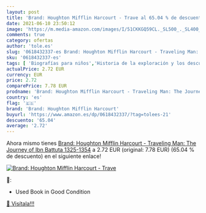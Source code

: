 ```yaml
---
layout: post
title: 'Brand: Houghton Mifflin Harcourt - Trave al 65.04 % de descuento'
date: 2021-06-10 23:50:12
image: 'https://m.media-amazon.com/images/I/51CKKGQ59CL._SL500_._SL400_.jpg'
comments: true
category: ofertas
author: 'tole.es'
slug: '0618432337-es Brand: Houghton Mifflin Harcourt - Traveling Man: The...'
sku: '0618432337-es'
tags: [ 'Biografías para niños','Historia de la exploración y los descubrimientos para niños','Libros','Libros de historia para niños','Libros para niños','brand: houghton mifflin harcourt', ]
actualPrice: 2.72 EUR
currency: EUR
price: 2.72
comparePrice: 7.78 EUR
prodname: 'Brand: Houghton Mifflin Harcourt - Traveling Man: The Journey of Ibn Battuta  1325-1354'
country: 'es'
flag: '🇪🇸'
brand: 'Brand: Houghton Mifflin Harcourt'
buyurl: 'https://www.amazon.es/dp/0618432337/?tag=tolees-21'
descuento: '65.04'
average: '2.72'
---
```


Ahora mismo tienes [Brand: Houghton Mifflin Harcourt - Traveling Man: The Journey of Ibn Battuta  1325-1354](https://www.amazon.es/dp/0618432337/?tag=tolees-21) a 2.72 EUR (original: 7.78 EUR) (65.04 %  de descuento) en el siguiente enlace!

[![Brand: Houghton Mifflin Harcourt - Trave](https://m.media-amazon.com/images/I/51CKKGQ59CL._SL500_._SL400_.jpg)](https://www.amazon.es/dp/0618432337/?tag=tolees-21)

🔎:

- Used Book in Good Condition

[🛒 Visítala!!!](https://www.amazon.es/dp/0618432337/?tag=tolees-21)
